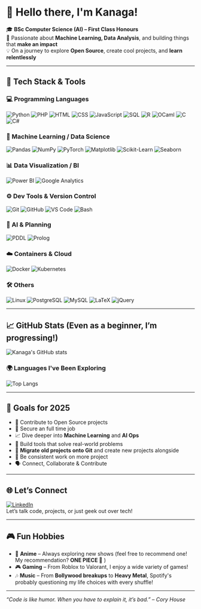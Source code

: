 # 👋 Hello there, I'm Kanaga!

🎓 **BSc Computer Science (AI) – First Class Honours**  
🚀 Passionate about **Machine Learning, Data Analysis**, and building things that **make an impact**  
💡 On a journey to explore **Open Source**, create cool projects, and **learn relentlessly**

---

## 🚀 Tech Stack & Tools

### 💻 Programming Languages
![Python](https://img.shields.io/badge/Python-3670A0?style=for-the-badge&logo=python&logoColor=white)
![PHP](https://img.shields.io/badge/PHP-777BB4?style=for-the-badge&logo=php&logoColor=white)
![HTML](https://img.shields.io/badge/HTML5-E34F26?style=for-the-badge&logo=html5&logoColor=white)
![CSS](https://img.shields.io/badge/CSS3-1572B6?style=for-the-badge&logo=css3&logoColor=white)
![JavaScript](https://img.shields.io/badge/JavaScript-F7DF1E?style=for-the-badge&logo=javascript&logoColor=black)
![SQL](https://img.shields.io/badge/SQL-025E8C?style=for-the-badge&logo=sqlite&logoColor=white)
![R](https://img.shields.io/badge/R-276DC3?style=for-the-badge&logo=r&logoColor=white)
![OCaml](https://img.shields.io/badge/OCaml-E3B700?style=for-the-badge&logo=ocaml&logoColor=white)
![C](https://img.shields.io/badge/C-A8B9CC?style=for-the-badge&logo=c&logoColor=white)
![C#](https://img.shields.io/badge/C%23-239120?style=for-the-badge&logo=csharp&logoColor=white)

### 🧠 Machine Learning / Data Science
![Pandas](https://img.shields.io/badge/Pandas-150458?style=for-the-badge&logo=pandas)
![NumPy](https://img.shields.io/badge/NumPy-013243?style=for-the-badge&logo=numpy&logoColor=white)
![PyTorch](https://img.shields.io/badge/PyTorch-EE4C2C?style=for-the-badge&logo=pytorch&logoColor=white)
![Matplotlib](https://img.shields.io/badge/Matplotlib-FF6600?style=for-the-badge&logo=matplotlib&logoColor=white)
![Scikit-Learn](https://img.shields.io/badge/Scikit--Learn-F7931E?style=for-the-badge&logo=scikit-learn&logoColor=white)
![Seaborn](https://img.shields.io/badge/Seaborn-9E6C6D?style=for-the-badge&logo=seaborn&logoColor=white)

### 📊 Data Visualization / BI
![Power BI](https://img.shields.io/badge/Power%20BI-F2C811?style=for-the-badge&logo=powerbi&logoColor=black)
![Google Analytics](https://img.shields.io/badge/Google%20Analytics-E37400?style=for-the-badge&logo=google-analytics&logoColor=white)

### ⚙️ Dev Tools & Version Control
![Git](https://img.shields.io/badge/Git-F05032?style=for-the-badge&logo=git&logoColor=white)
![GitHub](https://img.shields.io/badge/GitHub-181717?style=for-the-badge&logo=github&logoColor=white)
![VS Code](https://img.shields.io/badge/VS%20Code-007ACC?style=for-the-badge&logo=visual-studio-code&logoColor=white)
![Bash](https://img.shields.io/badge/Bash-4EAA25?style=for-the-badge&logo=gnu-bash&logoColor=white)

### 🧠 AI & Planning
![PDDL](https://img.shields.io/badge/PDDL-FFD700?style=for-the-badge&logo=algorithm&logoColor=black)
![Prolog](https://img.shields.io/badge/Prolog-0E56A1?style=for-the-badge&logo=prolog&logoColor=white)

### ☁️ Containers & Cloud
![Docker](https://img.shields.io/badge/Docker-2496ED?style=for-the-badge&logo=docker&logoColor=white)
![Kubernetes](https://img.shields.io/badge/Kubernetes-326CE5?style=for-the-badge&logo=kubernetes&logoColor=white)

### 🛠️ Others
![Linux](https://img.shields.io/badge/Linux-FCC624?style=for-the-badge&logo=linux&logoColor=black)
![PostgreSQL](https://img.shields.io/badge/PostgreSQL-336791?style=for-the-badge&logo=postgresql&logoColor=white)
![MySQL](https://img.shields.io/badge/MySQL-4479A1?style=for-the-badge&logo=mysql&logoColor=white)
![LaTeX](https://img.shields.io/badge/LaTeX-008080?style=for-the-badge&logo=latex&logoColor=white)
![jQuery](https://img.shields.io/badge/jQuery-0769AD?style=for-the-badge&logo=jquery&logoColor=white)


---

## 📈 GitHub Stats (Even as a beginner, I’m progressing!)

![Kanaga's GitHub stats](https://github-readme-stats.vercel.app/api?username=Kanaga2004&show_icons=true&theme=radical)

### 🌍 Languages I've Been Exploring
![Top Langs](https://github-readme-stats.vercel.app/api/top-langs/?username=Kanaga2004&layout=compact&theme=radical)

---

## 🎯 Goals for 2025
- 📂 Contribute to Open Source projects
- 💼 Secure an full time job
- 📈 Dive deeper into **Machine Learning** and **AI Ops**   
- 🧩 Build tools that solve real-world problems
- 📂 **Migrate old projects onto Git** and create new projects alongside
- 💪 Be consistent work on more project
- 🗣️ Connect, Collaborate & Contribute

---

## 🌐 Let’s Connect
[![LinkedIn](https://img.shields.io/badge/LinkedIn-0077B5?style=for-the-badge&logo=linkedin)](https://www.linkedin.com/in/kanagathirusathwathi-chinnaiah-b99097219/)  
Let’s talk code, projects, or just geek out over tech!

---
## 🎮 Fun Hobbies
- 🍿 **Anime** – Always exploring new shows (feel free to recommend one! My recommendation? **ONE PIECE 👒** )
- 🎮 **Gaming** – From Roblox to Valorant, I enjoy a wide variety of games!
- 🎶 **Music** – From **Bollywood breakups** to **Heavy Metal**, Spotify's probably questioning my life choices with every shuffle!

---

_“Code is like humor. When you have to explain it, it’s bad.” – Cory House_


